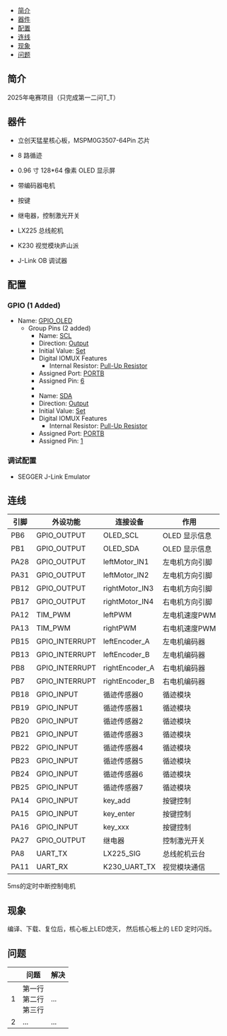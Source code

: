 * [简介](#简介)
* [器件](#器件)
* [配置](#配置)
* [连线](#连线)
* [现象](#现象)
* [问题](#问题)

## 简介
2025年电赛项目（只完成第一二问T_T）

## 器件
- 立创天猛星核心板，MSPM0G3507-64Pin 芯片
- 8 路循迹

- 0.96 寸 128*64 像素 OLED 显示屏
- 带编码器电机
- 按键
- 继电器，控制激光开关
- LX225 总线舵机
- K230 视觉模块庐山派
- J-Link OB 调试器

## 配置
### GPIO (1 Added)
* Name: <u>GPIO_OLED</u>
  - Group Pins (2 added)
    * Name: <u>SCL</u>
    * Direction: <u>Output</u>
    * Initial Value: <u>Set</u>
    - Digital IOMUX Features
      * Internal Resistor: <u>Pull-Up Resistor</u>
    * Assigned Port: <u>PORTB</u>
    * Assigned Pin: <u>6</u>
    * 
    * Name: <u>SDA</u>
    * Direction: <u>Output</u>
    * Initial Value: <u>Set</u>
    - Digital IOMUX Features
      * Internal Resistor: <u>Pull-Up Resistor</u>
    * Assigned Port: <u>PORTB</u>
    * Assigned Pin: <u>1</u>
### 调试配置
- SEGGER J-Link Emulator

## 连线

| 引脚 | 外设功能 | 连接设备 | 作用 |
| ---- | --- | --- | --- |
| PB6 | GPIO_OUTPUT | OLED_SCL | OLED 显示信息 |
| PB1 | GPIO_OUTPUT | OLED_SDA | OLED 显示信息 |
| PA28 | GPIO_OUTPUT | leftMotor_IN1 | 左电机方向引脚 |
| PA31 | GPIO_OUTPUT | leftMotor_IN2 | 左电机方向引脚 |
| PB12 | GPIO_OUTPUT | rightMotor_IN3 | 右电机方向引脚 |
| PB17 | GPIO_OUTPUT | rightMotor_IN4 | 右电机方向引脚 |
| PA12 | TIM_PWM | leftPWM  | 左电机速度PWM |
| PA13 | TIM_PWM | rightPWM | 右电机速度PWM |
| PB15 | GPIO_INTERRUPT | leftEncoder_A | 左电机编码器 |
| PB13 | GPIO_INTERRUPT | leftEncoder_B | 左电机编码器 |
| PB8 | GPIO_INTERRUPT | rightEncoder_A | 右电机编码器 |
| PB7 | GPIO_INTERRUPT | rightEncoder_B | 右电机编码器 |
| PB18 | GPIO_INPUT | 循迹传感器0 | 循迹模块 | 
| PB19 | GPIO_INPUT | 循迹传感器1 | 循迹模块 | 
| PB20 | GPIO_INPUT | 循迹传感器2 | 循迹模块 | 
| PB21 | GPIO_INPUT | 循迹传感器3 | 循迹模块 | 
| PB22 | GPIO_INPUT | 循迹传感器4 | 循迹模块 | 
| PB23 | GPIO_INPUT | 循迹传感器5 | 循迹模块 | 
| PB24 | GPIO_INPUT | 循迹传感器6 | 循迹模块 | 
| PB25 | GPIO_INPUT | 循迹传感器7 | 循迹模块 | 
| PA14 | GPIO_INPUT | key_add   | 按键控制 |
| PA15 | GPIO_INPUT | key_enter | 按键控制 |
| PA16 | GPIO_INPUT | key_xxx   | 按键控制 |
| PA27 | GPIO_OUTPUT | 继电器 | 控制激光开关 |
| PA8 | UART_TX | LX225_SIG | 总线舵机云台 |
| PA11 | UART_RX | K230_UART_TX | 视觉模块通信 |

5ms的定时中断控制电机

## 现象
编译、下载、复位后，核心板上LED熄灭，
然后核心板上的 LED 定时闪烁。

## 问题
|  | 问题 | 解决 |
| :---: | --- | --- |
| 1 | <div>第一行<br>第二行<br>第三行</div> | ... |
| 2 | ... | ... |